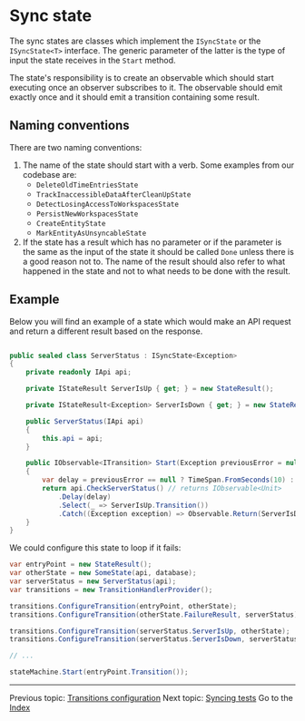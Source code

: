 Sync state
==========

The sync states are classes which implement the `ISyncState` or the `ISyncState<T>` interface. The generic parameter of the latter is the type of input the state receives in the `Start` method.

The state's responsibility is to create an observable which should start executing once an observer subscribes to it. The observable should emit exactly once and it should emit a transition containing some result.

Naming conventions
------------------

There are two naming conventions:

1. The name of the state should start with a verb. Some examples from our codebase are:
    - `DeleteOldTimeEntriesState`
    - `TrackInaccessibleDataAfterCleanUpState`
    - `DetectLosingAccessToWorkspacesState`
    - `PersistNewWorkspacesState`
    - `CreateEntityState`
    - `MarkEntityAsUnsyncableState`
2. If the state has a result which has no parameter or if the parameter is the same as the input of the state it should be called `Done` unless there is a good reason not to. The name of the result should also refer to what happened in the state and not to what needs to be done with the result.

Example
-------

Below you will find an example of a state which would make an API request and return a different result based on the response.

```csharp

public sealed class ServerStatus : ISyncState<Exception>
{
    private readonly IApi api;

    private IStateResult ServerIsUp { get; } = new StateResult();

    private IStateResult<Exception> ServerIsDown { get; } = new StateResult();

    public ServerStatus(IApi api)
    {
        this.api = api;
    }

    public IObservable<ITransition> Start(Exception previousError = null)
    {
        var delay = previousError == null ? TimeSpan.FromSeconds(10) : TimeSpan.Zero;
        return api.CheckServerStatus() // returns IObservable<Unit>
            .Delay(delay)
            .Select(_ => ServerIsUp.Transition())
            .Catch((Exception exception) => Observable.Return(ServerIsDown.Transition(exception)));
    }
}

```

We could configure this state to loop if it fails:

```csharp
var entryPoint = new StateResult();
var otherState = new SomeState(api, database);
var serverStatus = new ServerStatus(api);
var transitions = new TransitionHandlerProvider();

transitions.ConfigureTransition(entryPoint, otherState);
transitions.ConfigureTransition(otherState.FailureResult, serverStatus);

transitions.ConfigureTransition(serverStatus.ServerIsUp, otherState);
transitions.ConfigureTransition(serverStatus.ServerIsDown, serverStatus);

// ...

stateMachine.Start(entryPoint.Transition());
```

---

Previous topic: [Transitions configuration](transitions-configuration.md)
Next topic: [Syncing tests](tests.md)
Go to the [Index](index.md)
